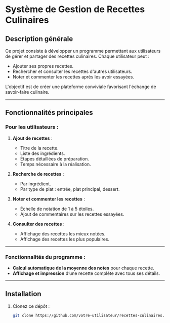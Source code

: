 # Système de Gestion de Recettes Culinaires

## Description générale  
Ce projet consiste à développer un programme permettant aux utilisateurs de gérer et partager des recettes culinaires. Chaque utilisateur peut :  
- Ajouter ses propres recettes.  
- Rechercher et consulter les recettes d'autres utilisateurs.  
- Noter et commenter les recettes après les avoir essayées.  

L'objectif est de créer une plateforme conviviale favorisant l'échange de savoir-faire culinaire.

---

## Fonctionnalités principales  

### Pour les utilisateurs :  
1. **Ajout de recettes** :  
   - Titre de la recette.  
   - Liste des ingrédients.  
   - Étapes détaillées de préparation.  
   - Temps nécessaire à la réalisation.  

2. **Recherche de recettes** :  
   - Par ingrédient.  
   - Par type de plat : entrée, plat principal, dessert.  

3. **Noter et commenter les recettes** :  
   - Échelle de notation de 1 à 5 étoiles.  
   - Ajout de commentaires sur les recettes essayées.  

4. **Consulter des recettes** :  
   - Affichage des recettes les mieux notées.  
   - Affichage des recettes les plus populaires.  

---

### Fonctionnalités du programme :  
- **Calcul automatique de la moyenne des notes** pour chaque recette.  
- **Affichage et impression** d’une recette complète avec tous ses détails.  

---

## Installation  
1. Clonez ce dépôt :  
   ```bash
   git clone https://github.com/votre-utilisateur/recettes-culinaires.git
